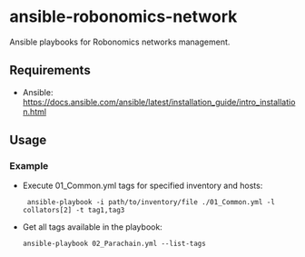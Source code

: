 # ansible-robonomics-network
Ansible playbooks for Robonomics networks management.

## Requirements
- Ansible: https://docs.ansible.com/ansible/latest/installation_guide/intro_installation.html

## Usage
### Example

- Execute 01_Common.yml tags for specified inventory and hosts:

  ``` ansible-playbook -i path/to/inventory/file ./01_Common.yml -l collators[2] -t tag1,tag3```

- Get all tags available in the playbook:

  ``` ansible-playbook 02_Parachain.yml --list-tags ```
